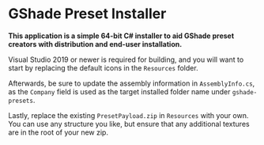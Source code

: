 # GShade Preset Installer
**This application is a simple 64-bit C# installer to aid GShade preset creators with distribution and end-user installation.**

Visual Studio 2019 or newer is required for building, and you will want to start by replacing the default icons in the `Resources` folder.

Afterwards, be sure to update the assembly information in `AssemblyInfo.cs`, as the `Company` field is used as the target installed folder name under `gshade-presets`.

Lastly, replace the existing `PresetPayload.zip` in `Resources` with your own. You can use any structure you like, but ensure that any additional textures are in the root of your new zip.
